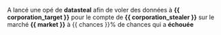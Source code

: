 A lancé une opé de **datasteal** afin de voler des données à **{{ corporation_target }}** pour le compte de **{{ corporation_stealer }}** sur le marché **{{ market }}** à {{ chances }}% de chances qui a **échouée**

